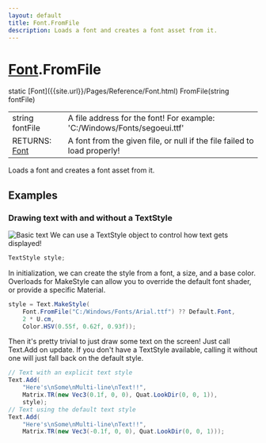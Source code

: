 ```yaml
---
layout: default
title: Font.FromFile
description: Loads a font and creates a font asset from it.
---
```

# [Font]({{site.url}}/Pages/Reference/Font.html).FromFile

<div class='signature' markdown='1'>
static [Font]({{site.url}}/Pages/Reference/Font.html) FromFile(string fontFile)
</div>

|  |  |
|--|--|
|string fontFile|A file address for the font! For example: 'C:/Windows/Fonts/segoeui.ttf'|
|RETURNS: [Font]({{site.url}}/Pages/Reference/Font.html)|A font from the given file, or null if the file failed to load properly!|

Loads a font and creates a font asset from it.




## Examples

### Drawing text with and without a TextStyle
![Basic text]({{site.url}}/img/screenshots/BasicText.jpg)
We can use a TextStyle object to control how text gets displayed!
```csharp
TextStyle style;
```
In initialization, we can create the style from a font, a size,
and a base color. Overloads for MakeStyle can allow you to
override the default font shader, or provide a specific Material.
```csharp
style = Text.MakeStyle(
	Font.FromFile("C:/Windows/Fonts/Arial.ttf") ?? Default.Font, 
	2 * U.cm,
	Color.HSV(0.55f, 0.62f, 0.93f));
```
Then it's pretty trivial to just draw some text on the screen! Just call
Text.Add on update. If you don't have a TextStyle available, calling it
without one will just fall back on the default style.
```csharp
// Text with an explicit text style
Text.Add(
	"Here's\nSome\nMulti-line\nText!!", 
	Matrix.TR(new Vec3(0.1f, 0, 0), Quat.LookDir(0, 0, 1)),
	style);
// Text using the default text style
Text.Add(
	"Here's\nSome\nMulti-line\nText!!", 
	Matrix.TR(new Vec3(-0.1f, 0, 0), Quat.LookDir(0, 0, 1)));
```

